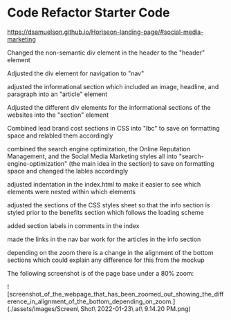 # Code Refactor Starter Code

https://dsamuelson.github.io/Horiseon-landing-page/#social-media-marketing

Changed the non-semantic div element in the header to the "header" element

Adjusted the div element for navigation to "nav"

adjusted the informational section which included an image, headline, and paragraph into an "article" element

Adjusted the different div elements for the informational sections of the websites into the "section" element

Combined lead brand cost sections in CSS into "lbc" to save on formatting space and relabled them accordingly

combined the search engine optimization, the Online Reputation Management, and the Social Media Marketing styles all into "search-engine-optimization" (the main idea in the section) to save on formatting space and changed the lables accordingly

adjusted indentation in the index.html to make it easier to see which elements were nested within which elements

adjusted the sections of the CSS styles sheet so that the info section is styled prior to the benefits section which follows the loading scheme

added section labels in comments in the index

made the links in the nav bar work for the articles in the info section

depending on the zoom there is a change in the alignment of the bottom sections which could explain any difference for this from the mockup

The following screenshot is of the page base under a 80% zoom:

![screenshot_of_the_webpage_that_has_been_zoomed_out_showing_the_difference_in_alignment_of_the_bottom_depending_on_zoom.](./assets/images/Screen\ Shot\ 2022-01-23\ at\ 9.14.20 PM.png)
